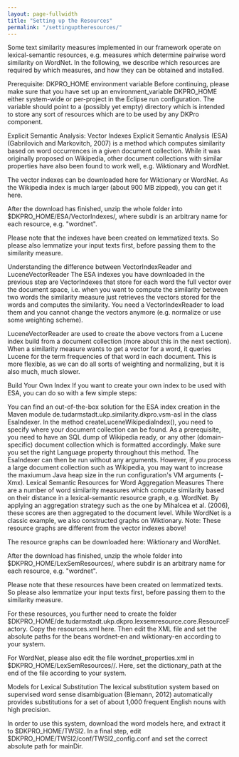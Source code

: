 ```yaml
---
layout: page-fullwidth
title: "Setting up the Resources"
permalink: "/settinguptheresources/"
---
```


Some text similarity measures implemented in our framework operate on lexical-semantic resources, e.g. measures which determine pairwise word similarity on WordNet. In the following, we describe which resources are required by which measures, and how they can be obtained and installed.

Prerequisite: DKPRO_HOME environment variable
Before continuing, please make sure that you have set up an environment_variable DKPRO_HOME either system-wide or per-project in the Eclipse run configuration. The variable should point to a (possibly yet empty) directory which is intended to store any sort of resources which are to be used by any DKPro component.

Explicit Semantic Analysis: Vector Indexes
Explicit Semantic Analysis (ESA) (Gabrilovich and Markovitch, 2007) is a method which computes similarity based on word occurrences in a given document collection. While it was originally proposed on Wikipedia, other document collections with similar properties have also been found to work well, e.g. Wiktionary and WordNet.

The vector indexes can be downloaded here for Wiktionary or WordNet. As the Wikipedia index is much larger (about 900 MB zipped), you can get it here.

After the download has finished, unzip the whole folder into $DKPRO_HOME/ESA/VectorIndexes/<subdir>, where subdir is an arbitrary name for each resource, e.g. "wordnet".

Please note that the indexes have been created on lemmatized texts. So please also lemmatize your input texts first, before passing them to the similarity measure.

Understanding the difference between VectorIndexReader and LuceneVectorReader
The ESA indexes you have downloaded in the previous step are VectorIndexes that store for each word the full vector over the document space, i.e. when you want to compute the similarity between two words the similarity measure just retrieves the vectors stored for the words and computes the similarity. You need a VectorIndexReader to load them and you cannot change the vectors anymore (e.g. normalize or use some weighting scheme).

LuceneVectorReader are used to create the above vectors from a Lucene index build from a document collection (more about this in the next section). When a similarity measure wants to get a vector for a word, it queries Lucene for the term frequencies of that word in each document. This is more flexible, as we can do all sorts of weighting and normalizing, but it is also much, much slower.

Build Your Own Index
If you want to create your own index to be used with ESA, you can do so with a few simple steps:

You can find an out-of-the-box solution for the ESA index creation in the Maven module de.tudarmstadt.ukp.similarity.dkpro.vsm-asl in the class EsaIndexer.
In the method createLuceneWikipediaIndex(), you need to specify where your document collection can be found. As a prerequisite, you need to have an SQL dump of Wikipedia ready, or any other (domain-specific) document collection which is formatted accordingly.
Make sure you set the right Language property throughout this method.
The EsaIndexer can then be run without any arguments. However, if you process a large document collection such as Wikipedia, you may want to increase the maxiumum Java heap size in the run configuration's VM arguments (-Xmx<Size>).
Lexical Semantic Resources for Word Aggregation Measures
There are a number of word similarity measures which compute similarity based on their distance in a lexical-semantic resource graph, e.g. WordNet. By applying an aggregation strategy such as the one by Mihalcea et al. (2006), these scores are then aggregated to the document level. While WordNet is a classic example, we also constructed graphs on Wiktionary. Note: These resource graphs are different from the vector indexes above!

The resource graphs can be downloaded here: Wiktionary and WordNet.

After the download has finished, unzip the whole folder into $DKPRO_HOME/LexSemResources/<subdir>, where subdir is an arbitrary name for each resource, e.g. "wordnet".

Please note that these resources have been created on lemmatized texts. So please also lemmatize your input texts first, before passing them to the similarity measure.

For these resources, you further need to create the folder $DKPRO_HOME/de.tudarmstadt.ukp.dkpro.lexsemresource.core.ResourceFactory. Copy the resources.xml here. Then edit the XML file and set the absolute paths for the beans wordnet-en and wiktionary-en according to your system.

For WordNet, please also edit the file wordnet_properties.xml in $DKPRO_HOME/LexSemResources/<wordnet>/. Here, set the dictionary_path at the end of the file according to your system.

Models for Lexical Substitution
The lexical substitution system based on supervised word sense disambiguation (Biemann, 2012) automatically provides substitutions for a set of about 1,000 frequent English nouns with high precision.

In order to use this system, download the word models here, and extract it to $DKPRO_HOME/TWSI2. In a final step, edit $DKPRO_HOME/TWSI2/conf/TWSI2_config.conf and set the correct absolute path for mainDir.